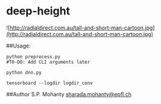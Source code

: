 # deep-height

![http://radialdirect.com.au/tall-and-short-man-cartoon.jpg](http://radialdirect.com.au/tall-and-short-man-cartoon.jpg)

##Usage:
```
python preprocess.py
#TO-DO: Add CLI arguments later

python dnn.py

tensorboard --logdir logdir_conv 

```

##Author
S.P. Mohanty <sharada.mohanty@epfl.ch>
